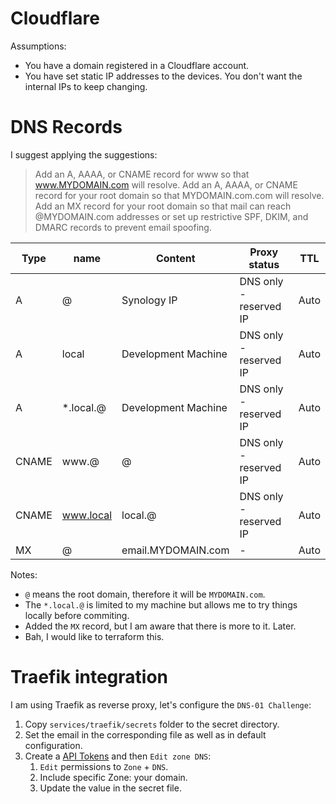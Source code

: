# Cloudflare

Assumptions:
- You have a domain registered in a Cloudflare account.
- You have set static IP addresses to the devices. You don't want the internal IPs to keep changing.

# DNS Records

I suggest applying the suggestions:
> Add an A, AAAA, or CNAME record for www so that www.MYDOMAIN.com will resolve.
> Add an A, AAAA, or CNAME record for your root domain so that MYDOMAIN.com.com will resolve.
> Add an MX record for your root domain so that mail can reach @MYDOMAIN.com addresses or set up restrictive SPF, DKIM, and DMARC records to prevent email spoofing.

| Type  | name      | Content             | Proxy status           | TTL  |
|-------|-----------|---------------------|------------------------|------|
| A     | @         | Synology IP         | DNS only - reserved IP | Auto |
| A     | local     | Development Machine | DNS only - reserved IP | Auto |
| A     | *.local.@ | Development Machine | DNS only - reserved IP | Auto |
| CNAME | www.@     | @                   | DNS only - reserved IP | Auto |
| CNAME | www.local | local.@             | DNS only - reserved IP | Auto |
| MX    | @         | email.MYDOMAIN.com  | -                      | Auto |

Notes:
- `@` means the root domain, therefore it will be `MYDOMAIN.com`.
- The `*.local.@` is limited to my machine but allows me to try things locally before commiting.
- Added the `MX` record, but I am aware that there is more to it. Later.
- Bah, I would like to terraform this.

# Traefik integration

I am using Traefik as reverse proxy, let's configure the `DNS-01 Challenge`:
1. Copy `services/traefik/secrets` folder to the secret directory.
2. Set the email in the corresponding file as well as in default configuration.
3. Create a [API Tokens](https://dash.cloudflare.com/profile/api-tokens) and then `Edit zone DNS`:
    1. `Edit` permissions to `Zone` + `DNS`.
    2. Include specific Zone: your domain.
    3. Update the value in the secret file.